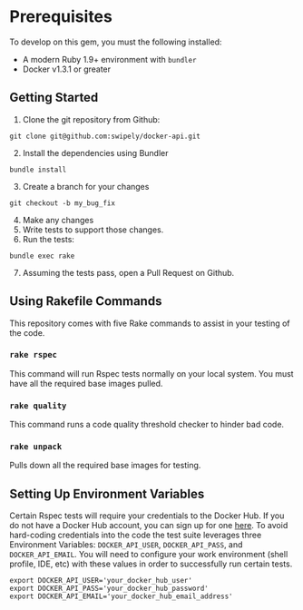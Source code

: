 # Prerequisites

To develop on this gem, you must the following installed:

* A modern Ruby 1.9+ environment with `bundler`
* Docker v1.3.1 or greater

## Getting Started

1. Clone the git repository from Github:

```shell
git clone git@github.com:swipely/docker-api.git
```

2. Install the dependencies using Bundler

```shell
bundle install
```

3. Create a branch for your changes

```shell
git checkout -b my_bug_fix
```

4. Make any changes
5. Write tests to support those changes.
6. Run the tests:

```shell
bundle exec rake
```

7. Assuming the tests pass, open a Pull Request on Github.

## Using Rakefile Commands
This repository comes with five Rake commands to assist in your testing of the code.

### `rake rspec`
This command will run Rspec tests normally on your local system. You must have all the required base images pulled.

### `rake quality`
This command runs a code quality threshold checker to hinder bad code.

### `rake unpack`
Pulls down all the required base images for testing.

## Setting Up Environment Variables
Certain Rspec tests will require your credentials to the Docker Hub. If you do not have a Docker Hub account, you can sign up for one [here](https://hub.docker.com/account/signup/). To avoid hard-coding credentials into the code the test suite leverages three Environment Variables: `DOCKER_API_USER`, `DOCKER_API_PASS`, and `DOCKER_API_EMAIL`. You will need to configure your work environment (shell profile, IDE, etc) with these values in order to successfully run certain tests.

```shell
export DOCKER_API_USER='your_docker_hub_user'
export DOCKER_API_PASS='your_docker_hub_password'
export DOCKER_API_EMAIL='your_docker_hub_email_address'
```
